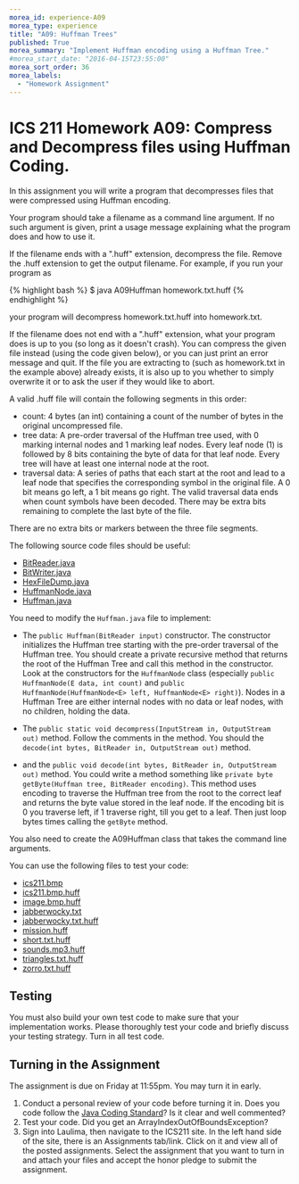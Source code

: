 ```yaml
---
morea_id: experience-A09
morea_type: experience
title: "A09: Huffman Trees"
published: True
morea_summary: "Implement Huffman encoding using a Huffman Tree."
#morea_start_date: "2016-04-15T23:55:00"
morea_sort_order: 36
morea_labels: 
  - "Homework Assignment"
---
```



# ICS 211 Homework A09: Compress and Decompress files using Huffman Coding.

In this assignment you will write a program that decompresses files that were compressed using Huffman encoding.

Your program should take a filename as a command line argument. If no such argument is given, print a usage message explaining what the program does and how to use it.

If the filename ends with a ".huff" extension, decompress the file. Remove the .huff extension to get the output filename. For example, if you run your program as

{% highlight bash %}
$ java A09Huffman homework.txt.huff
{% endhighlight %}

your program will decompress homework.txt.huff into homework.txt.

If the filename does not end with a ".huff" extension, what your program does is up to you (so long as it doesn't crash). You can compress the given file instead (using the code given below), or you can just print an error message and quit. If the file you are extracting to (such as homework.txt in the example above) already exists, it is also up to you whether to simply overwrite it or to ask the user if they would like to abort.

A valid .huff file will contain the following segments in this order:

  * count: 4 bytes (an int) containing a count of the number of bytes in the original uncompressed file.
  * tree data: A pre-order traversal of the Huffman tree used, with 0 marking internal nodes and 1 marking leaf nodes. Every leaf node (1) is followed by 8 bits containing the byte of data for that leaf node. Every tree will have at least one internal node at the root.
  * traversal data: A series of paths that each start at the root and lead to a leaf node that specifies the corresponding symbol in the original file. A 0 bit means go left, a 1 bit means go right. The valid traversal data ends when count symbols have been decoded. There may be extra bits remaining to complete the last byte of the file.

There are no extra bits or markers between the three file segments.

The following source code files should be useful:

* [BitReader.java](bitreader-java.html)
* [BitWriter.java](bitwriter-java.html)
* [HexFileDump.java](hexfiledump-java.html)
* [HuffmanNode.java](huffmannode-java.html)
* [Huffman.java](huffman-java.html)

You need to modify the `Huffman.java` file to implement:
 
* The `public Huffman(BitReader input)` constructor. The constructor initializes the Huffman tree starting with the pre-order traversal of the Huffman tree. You should create a private recursive method that returns the root of the Huffman Tree and call this method in the constructor. Look at the constructors for the `HuffmanNode` class (especially `public HuffmanNode(E data, int count)` and `public HuffmanNode(HuffmanNode<E> left, HuffmanNode<E> right)`). Nodes in a Huffman Tree are either internal nodes with no data or leaf nodes, with no children, holding the data.
 
* The `public static void decompress(InputStream in, OutputStream out)` method. Follow the comments in the method. You should the `decode(int bytes, BitReader in, OutputStream out)` method.  

* and the `public void decode(int bytes, BitReader in, OutputStream out)` method. You could write a method something like `private byte getByte(Huffman tree, BitReader encoding)`. This method uses encoding to traverse the Huffman tree from the root to the correct leaf and returns the byte value stored in the leaf node. If the encoding bit is 0 you traverse left, if 1 traverse right, till you get to a leaf. Then just loop bytes times calling the `getByte` method.


You also need to create the A09Huffman class that takes the command line arguments.

You can use the following files to test your code:

* [ics211.bmp](files/ics211.bmp)
* [ics211.bmp.huff](files/ics211.bmp.huff)
* [image.bmp.huff](files/image.bmp.huff)
* [jabberwocky.txt](files/jabberwocky.txt)
* [jabberwocky.txt.huff](files/jabberwocky.txt.huff)
* [mission.huff](files/mission.huff)
* [short.txt.huff](files/short.txt.huff)
* [sounds.mp3.huff](files/sounds.mp3.huff)
* [triangles.txt.huff](files/triangles.txt.huff)
* [zorro.txt.huff](files/zorro.txt.huff)


## Testing

You must also build your own test code to make sure that your implementation works. Please thoroughly test your code and briefly discuss your testing strategy. Turn in all test code.

## Turning in the Assignment

The assignment is due on Friday at 11:55pm. You may turn it in early. 

1. Conduct a personal review of your code before turning it in. Does you code follow the [Java Coding Standard](../010.introduction/reading-java-coding-standard.html)? Is it clear and well commented?
2. Test your code. Did you get an ArrayIndexOutOfBoundsException?
3. Sign into Laulima, then navigate to the ICS211 site. In the left hand side of the site, there is an Assignments tab/link.  Click on it and view all of the posted assignments. Select the assignment that you want to turn in and attach your files and accept the honor pledge to submit the assignment. 
  
